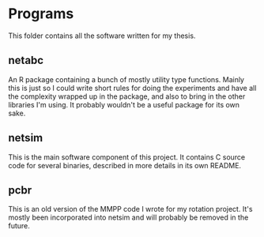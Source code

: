 # Programs

This folder contains all the software written for my thesis.

## netabc

An R package containing a bunch of mostly utility type functions. Mainly this
is just so I could write short rules for doing the experiments and have all the
complexity wrapped up in the package, and also to bring in the other libraries
I'm using. It probably wouldn't be a useful package for its own sake.

## netsim

This is the main software component of this project. It contains C source code
for several binaries, described in more details in its own README.

## pcbr

This is an old version of the MMPP code I wrote for my rotation project. It's
mostly been incorporated into netsim and will probably be removed in the
future.
